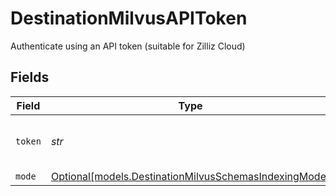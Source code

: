# DestinationMilvusAPIToken

Authenticate using an API token (suitable for Zilliz Cloud)


## Fields

| Field                                                                                                      | Type                                                                                                       | Required                                                                                                   | Description                                                                                                |
| ---------------------------------------------------------------------------------------------------------- | ---------------------------------------------------------------------------------------------------------- | ---------------------------------------------------------------------------------------------------------- | ---------------------------------------------------------------------------------------------------------- |
| `token`                                                                                                    | *str*                                                                                                      | :heavy_check_mark:                                                                                         | API Token for the Milvus instance                                                                          |
| `mode`                                                                                                     | [Optional[models.DestinationMilvusSchemasIndexingMode]](../models/destinationmilvusschemasindexingmode.md) | :heavy_minus_sign:                                                                                         | N/A                                                                                                        |